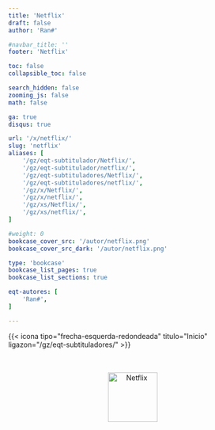 ```yaml
---
title: 'Netflix'
draft: false
author: 'Ran#'

#navbar_title: ''
footer: 'Netflix'

toc: false
collapsible_toc: false

search_hidden: false
zooming_js: false
math: false

ga: true
disqus: true

url: '/x/netflix/'
slug: 'netflix'
aliases: [
    '/gz/eqt-subtitulador/Netflix/',
    '/gz/eqt-subtitulador/netflix/',
    '/gz/eqt-subtituladores/Netflix/',
    '/gz/eqt-subtituladores/netflix/',
    '/gz/x/Netflix/',
    '/gz/x/netflix/',
    '/gz/xs/Netflix/',
    '/gz/xs/netflix/',
]

#weight: 0
bookcase_cover_src: '/autor/netflix.png'
bookcase_cover_src_dark: '/autor/netflix.png'

type: 'bookcase'
bookcase_list_pages: true
bookcase_list_sections: true

eqt-autores: [
    'Ran#',
]

---
```


{{< icona tipo="frecha-esquerda-redondeada" titulo="Inicio" ligazon="/gz/eqt-subtituladores/" >}}

<br>
<br>

<!--{{< rede cor="si" tipo="twitter" titulo="Twitter" ligazon="Netflix" >}}

<br>-->

<div style="text-align: center">
<img height=100 title="Netflix" alt="Netflix" src="https://images.ctfassets.net/4cd45et68cgf/7LrExJ6PAj6MSIPkDyCO86/542b1dfabbf3959908f69be546879952/Netflix-Brand-Logo.png">
</div>

<br>
